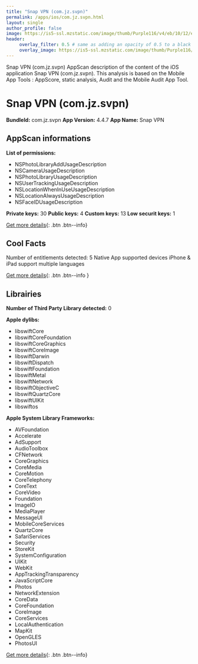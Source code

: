 ```yaml
---
title: "Snap VPN (com.jz.svpn)"
permalink: /apps/ios/com.jz.svpn.html
layout: single
author_profile: false
image: https://is5-ssl.mzstatic.com/image/thumb/Purple116/v4/eb/10/12/eb10123c-e2fd-2603-ef28-70e43482bdee/AppIcon-0-0-1x_U007emarketing-0-0-0-7-0-0-sRGB-0-0-0-GLES2_U002c0-512MB-85-220-0-0.png/512x512bb.jpg
header: 
     overlay_filter: 0.5 # same as adding an opacity of 0.5 to a black background
     overlay_image: https://is5-ssl.mzstatic.com/image/thumb/Purple116/v4/eb/10/12/eb10123c-e2fd-2603-ef28-70e43482bdee/AppIcon-0-0-1x_U007emarketing-0-0-0-7-0-0-sRGB-0-0-0-GLES2_U002c0-512MB-85-220-0-0.png/512x512bb.jpg
---
```

Snap VPN (com.jz.svpn) AppScan description of the content of the iOS application Snap VPN (com.jz.svpn). This analysis is based on the Mobile App Tools : AppScore, static analysis, Audit and the Mobile Audit App Tool.

# Snap VPN (com.jz.svpn)

**BundleId:** com.jz.svpn
**App Version:** 4.4.7
**App Name:** Snap VPN


## AppScan informations 

**List of permissions:** 
- NSPhotoLibraryAddUsageDescription
- NSCameraUsageDescription
- NSPhotoLibraryUsageDescription
- NSUserTrackingUsageDescription
- NSLocationWhenInUseUsageDescription
- NSLocationAlwaysUsageDescription
- NSFaceIDUsageDescription
  
  
**Private keys:** 30
**Public keys:** 4
**Custom keys:** 13
**Low securit keys:** 1
  
[Get more details](/pricing.html){: .btn .btn--info}

## Cool Facts

Number of entitlements detected: 5
Native App
supported devices iPhone & iPad
support multiple languages
  
[Get more details](/pricing.html){: .btn .btn--info }

## Librairies 
**Number of Third Party Library detected:** 0


**Apple dylibs:**
- libswiftCore
- libswiftCoreFoundation
- libswiftCoreGraphics
- libswiftCoreImage
- libswiftDarwin
- libswiftDispatch
- libswiftFoundation
- libswiftMetal
- libswiftNetwork
- libswiftObjectiveC
- libswiftQuartzCore
- libswiftUIKit
- libswiftos


**Apple System Library Frameworks:**
- AVFoundation
- Accelerate
- AdSupport
- AudioToolbox
- CFNetwork
- CoreGraphics
- CoreMedia
- CoreMotion
- CoreTelephony
- CoreText
- CoreVideo
- Foundation
- ImageIO
- MediaPlayer
- MessageUI
- MobileCoreServices
- QuartzCore
- SafariServices
- Security
- StoreKit
- SystemConfiguration
- UIKit
- WebKit
- AppTrackingTransparency
- JavaScriptCore
- Photos
- NetworkExtension
- CoreData
- CoreFoundation
- CoreImage
- CoreServices
- LocalAuthentication
- MapKit
- OpenGLES
- PhotosUI


  
[Get more details](/pricing.html){: .btn .btn--info}

